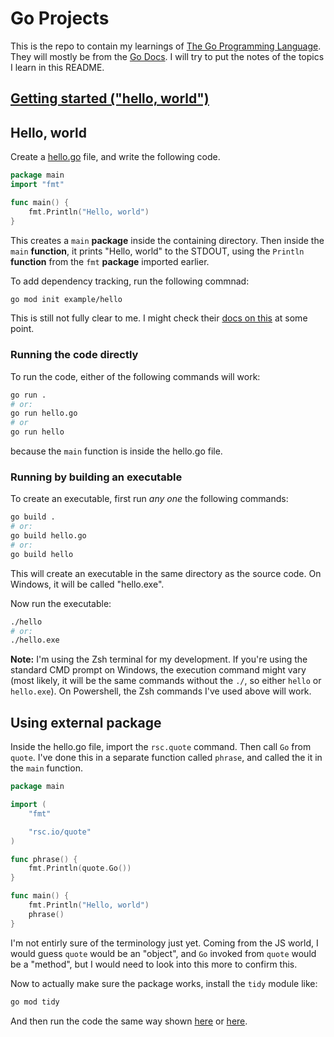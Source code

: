 # Go Projects

This is the repo to contain my learnings of [The Go Programming Language](https://go.dev/). They will mostly be from the [Go Docs](https://go.dev/doc/). I will try to put the notes of the topics I learn in this README.

## [Getting started ("hello, world")](https://go.dev/doc/tutorial/getting-started)

## Hello, world

Create a [hello.go](./01-getting-started-with-go/hello.go) file, and write the following code.

```go
package main
import "fmt"

func main() {
    fmt.Println("Hello, world")
}
```

This creates a `main` **package** inside the containing directory. Then inside the `main` **function**, it prints "Hello, world" to the STDOUT, using the `Println` **function** from the `fmt` **package** imported earlier.

To add dependency tracking, run the following commnad:

```sh
go mod init example/hello
```

This is still not fully clear to me. I might check their [docs on this](https://go.dev/doc/modules/managing-dependencies) at some point.

### Running the code directly

To run the code, either of the following commands will work:

```sh
go run .
# or:
go run hello.go
# or
go run hello
```

because the `main` function is inside the hello.go file.

### Running by building an executable

To create an executable, first run _any one_ the following commands:

```sh
go build .
# or:
go build hello.go
# or:
go build hello
```

This will create an executable in the same directory as the source code. On Windows, it will be called "hello.exe".

Now run the executable:

```sh
./hello
# or:
./hello.exe
```

**Note:** I'm using the Zsh terminal for my development. If you're using the standard CMD prompt on Windows, the execution command might vary (most likely, it will be the same commands without the `./`, so either `hello` or `hello.exe`). On Powershell, the Zsh commands I've used above will work.

## Using external package

Inside the hello.go file, import the `rsc.quote` command. Then call `Go` from `quote`. I've done this in a separate function called `phrase`, and called the it in the `main` function.

```go
package main

import (
	"fmt"

	"rsc.io/quote"
)

func phrase() {
	fmt.Println(quote.Go())
}

func main() {
	fmt.Println("Hello, world")
	phrase()
}
```

I'm not entirly sure of the terminology just yet. Coming from the JS world, I would guess `quote` would be an "object", and `Go` invoked from `quote` would be a "method", but I would need to look into this more to confirm this.

Now to actually make sure the package works, install the `tidy` module like:

```sh
go mod tidy
```

And then run the code the same way shown [here](#running-the-code-directly) or [here](#running-by-building-an-executable).
